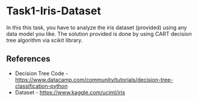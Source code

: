 # Task1-Iris-Dataset

In this this task, you have to analyze the iris dataset (provided) using any data model you like. The solution provided is done by using CART decision tree algorithm via scikit library. 
## References
* Decision Tree Code - https://www.datacamp.com/community/tutorials/decision-tree-classification-python
* Dataset - https://www.kaggle.com/uciml/iris

